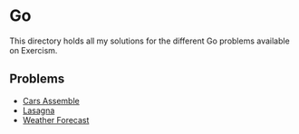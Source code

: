 # Go

This directory holds all my solutions for the different Go problems available on Exercism.

## Problems

- [Cars Assemble](./cars-assemble/README.md)
- [Lasagna](./lasagna/README.md)
- [Weather Forecast](./weather-forecast/README.md)
